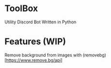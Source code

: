 # ToolBox
Utility Discord Bot Written in Python

# Features (WIP)
Remove background from images with (removebg)[https://www.remove.bg/api]